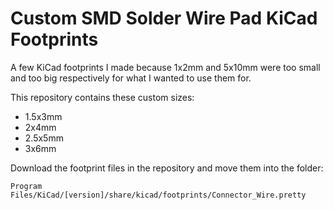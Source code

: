 # Custom SMD Solder Wire Pad KiCad Footprints
A few KiCad footprints I made because 1x2mm and 5x10mm were too small and too big respectively for what I wanted to use them for.

This repository contains these custom sizes:
- 1.5x3mm
- 2x4mm
- 2.5x5mm
- 3x6mm

Download the footprint files in the repository and move them into the folder:

`Program Files/KiCad/[version]/share/kicad/footprints/Connector_Wire.pretty`
